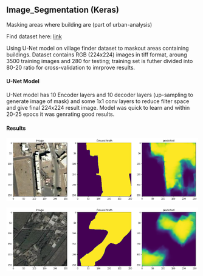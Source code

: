 ## Image_Segmentation (Keras)

Masking areas where building are (part of urban-analysis)

Find dataset here: [link](https://drive.google.com/drive/folders/1REaNUpaD6Dm64v1FEDop20LgJtXvorXz?usp=sharing)

Using U-Net model on village finder dataset to maskout areas containing buildings. 
Dataset contains RGB (224x224) images in tiff format, aroung 3500 training images and 280 for testing; training set is futher divided into 80-20 ratio for cross-validation to imrprove results.

#### U-Net Model

U-Net model has 10 Encoder layers and 10 decoder layers (up-sampling to generate image of mask) and some 1x1 conv layers to reduce filter space and give final 224x224 result image. Model was quick to learn and within 20-25 epocs it was genrating good results.

#### Results

![good results](/images/result1.png)


![wow results](/images/result3.png)
